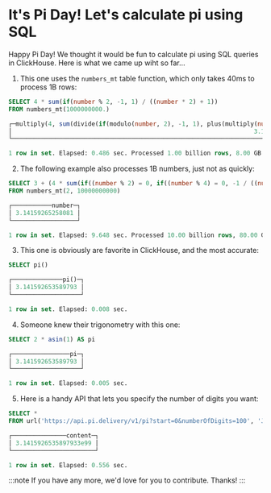 # It's Pi Day! Let's calculate pi using SQL

Happy Pi Day! We thought it would be fun to calculate pi using SQL queries in ClickHouse. Here is what we came up wiht so far...

1. This one uses the `numbers_mt` table function, which only takes 40ms to process 1B rows:

```sql
SELECT 4 * sum(if(number % 2, -1, 1) / ((number * 2) + 1))
FROM numbers_mt(1000000000.)

┌─multiply(4, sum(divide(if(modulo(number, 2), -1, 1), plus(multiply(number, 2), 1))))─┐
│                                                                   3.1415926525898294 │
└──────────────────────────────────────────────────────────────────────────────────────┘

1 row in set. Elapsed: 0.486 sec. Processed 1.00 billion rows, 8.00 GB (2.06 billion rows/s., 16.45 GB/s.)
```

2. The following example also processes 1B numbers, just not as quickly:

```sql
SELECT 3 + (4 * sum(if((number % 2) = 0, if((number % 4) = 0, -1 / ((number * (number + 1)) * (number + 2)), 1 / ((number * (number + 1)) * (number + 2))), 0))) AS number
FROM numbers_mt(2, 10000000000)

┌───────────number─┐
│ 3.14159265258081 │
└──────────────────┘

1 row in set. Elapsed: 9.648 sec. Processed 10.00 billion rows, 80.00 GB (1.04 billion rows/s., 8.29 GB/s.)
```

3. This one is obviously are favorite in ClickHouse, and the most accurate:

```sql
SELECT pi()

┌──────────────pi()─┐
│ 3.141592653589793 │
└───────────────────┘

1 row in set. Elapsed: 0.008 sec.
```

4. Someone knew their trigonometry with this one:

```sql
SELECT 2 * asin(1) AS pi

┌────────────────pi─┐
│ 3.141592653589793 │
└───────────────────┘

1 row in set. Elapsed: 0.005 sec.
```

5. Here is a handy API that lets you specify the number of digits you want:

```sql
SELECT *
FROM url('https://api.pi.delivery/v1/pi?start=0&numberOfDigits=100', 'JSONEachRow')

┌───────────────content─┐
│ 3.1415926535897933e99 │
└───────────────────────┘

1 row in set. Elapsed: 0.556 sec.
```

:::note
If you have any more, we'd love for you to contribute. Thanks!
:::